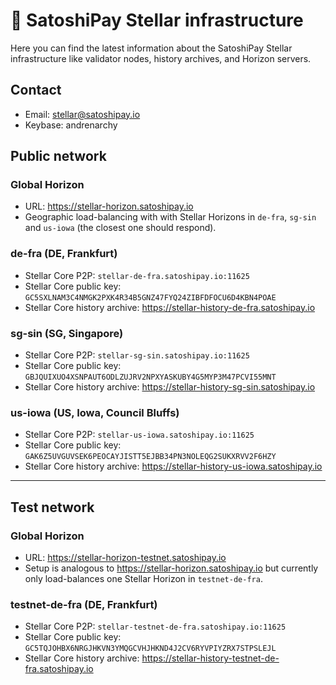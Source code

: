 # :rocket: SatoshiPay Stellar infrastructure

Here you can find the latest information about the SatoshiPay Stellar infrastructure like validator nodes, history archives, and Horizon servers.

## Contact

* Email: stellar@satoshipay.io
* Keybase: andrenarchy

## Public network

### Global Horizon

* URL: https://stellar-horizon.satoshipay.io
* Geographic load-balancing with with Stellar Horizons in `de-fra`, `sg-sin` and `us-iowa` (the closest one should respond).

### de-fra (DE, Frankfurt)

* Stellar Core P2P: `stellar-de-fra.satoshipay.io:11625`
* Stellar Core public key: `GC5SXLNAM3C4NMGK2PXK4R34B5GNZ47FYQ24ZIBFDFOCU6D4KBN4POAE`
* Stellar Core history archive: https://stellar-history-de-fra.satoshipay.io

### sg-sin (SG, Singapore)

* Stellar Core P2P: `stellar-sg-sin.satoshipay.io:11625`
* Stellar Core public key: `GBJQUIXUO4XSNPAUT6ODLZUJRV2NPXYASKUBY4G5MYP3M47PCVI55MNT`
* Stellar Core history archive: https://stellar-history-sg-sin.satoshipay.io

### us-iowa (US, Iowa, Council Bluffs)

* Stellar Core P2P: `stellar-us-iowa.satoshipay.io:11625`
* Stellar Core public key: `GAK6Z5UVGUVSEK6PEOCAYJISTT5EJBB34PN3NOLEQG2SUKXRVV2F6HZY`
* Stellar Core history archive: https://stellar-history-us-iowa.satoshipay.io

---

## Test network

### Global Horizon

* URL: https://stellar-horizon-testnet.satoshipay.io
* Setup is analogous to https://stellar-horizon.satoshipay.io but currently only load-balances one Stellar Horizon in `testnet-de-fra`.

### testnet-de-fra (DE, Frankfurt)

* Stellar Core P2P: `stellar-testnet-de-fra.satoshipay.io:11625`
* Stellar Core public key: `GC5TQJOHBX6NRGJHKVN3YMQGCVHJHKND4J2CV6RYVPIYZRX7STPSLEJL`
* Stellar Core history archive: https://stellar-history-testnet-de-fra.satoshipay.io
